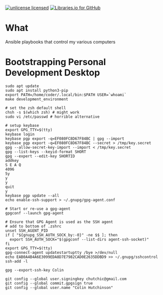 [![unlicense licensed](https://img.shields.io/badge/license-unlicense-blue.svg)](./LICENSE)
[![Libraries.io for GitHub](https://img.shields.io/librariesio/github/hutchic/ansible_playbooks.png)](https://github.com/hutchic/ansible_playbooks/blob/master/requirements.txt)

# What

Ansible playbooks that control my various computers

# Bootstrapping Personal Development Desktop

```
sudo apt update
sudo apt install python3-pip
export PATH=/home/coder/.local/bin:$PATH USER=`whoami`
make development_environment

# set the zsh default shell
chsh -s $(which zsh) # might work
sudo vi /etc/passwd # horrible alternative

# setup keybase
export GPG_TTY=$(tty)
keybase login
keybase pgp export -q=EF080FC8D67F84BC | gpg --import
keybase pgp export -q=EF080FC8D67F84BC --secret > /tmp/key.secret
gpg --allow-secret-key-import --import < /tmp/key.secret
gpg --list-keys --keyid-format SHORT
gpg --expert --edit-key SHORTID
addkey
S E A Q
4096
5y
y
y
quit
y
keybase pgp update --all
echo enable-ssh-support > ~/.gnupg/gpg-agent.conf

# Start or re-use a gpg-agent
gpgconf --launch gpg-agent

# Ensure that GPG Agent is used as the SSH agent
# add to bottom of .zshrc
unset SSH_AGENT_PID
if [ "${gnupg_SSH_AUTH_SOCK_by:-0}" -ne $$ ]; then
  export SSH_AUTH_SOCK="$(gpgconf --list-dirs agent-ssh-socket)"
fi
export GPG_TTY=$(tty)
gpg-connect-agent updatestartuptty /bye >/dev/null
echo EAB0A4B4A6E3099EDA8D7E7982CAD0E2635DDBD9 >> ~/.gnupg/sshcontrol
ssh-add -l

gpg --export-ssh-key Colin

git config --global user.signingkey chutchic@gmail.com
git config --global commit.gpgsign true
git config --global user.name "Colin Hutchinson"
```
